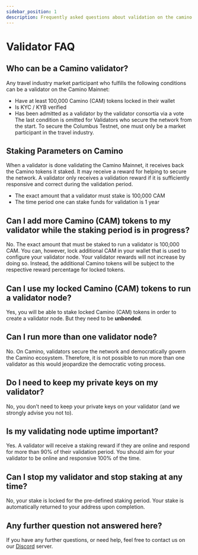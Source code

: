 ```yaml
---
sidebar_position: 1
description: Frequently asked questions about validation on the camino and columbus networks.
---
```


# Validator FAQ

## Who can be a Camino validator?

Any travel industry market participant who fulfills the following conditions can be a validator on the Camino Mainnet:

- Have at least 100,000 Camino (CAM) tokens locked in their wallet
- Is KYC / KYB verified
- Has been admitted as a validator by the validator consortia via a vote
  The last condition is omitted for Validators who secure the network from the start. To secure the Columbus Testnet, one must only be a market participant in the travel industry.

## Staking Parameters on Camino

When a validator is done validating the Camino Mainnet, it receives back the Camino tokens it staked. It may receive a reward for helping to secure the network. A validator only receives a validation reward if it is sufficiently responsive and correct during the validation period.

- The exact amount that a validator must stake is 100,000 CAM
- The time period one can stake funds for validation is 1 year

## Can I add more Camino (CAM) tokens to my validator while the staking period is in progress?

No. The exact amount that must be staked to run a validator is 100,000 CAM.
You can, however, lock additional CAM in your wallet that is used to configure your validator node. Your validator rewards will not increase by doing so. Instead, the additional Camino tokens will be subject to the respective reward percentage for locked tokens.

## Can I use my locked Camino (CAM) tokens to run a validator node?

Yes, you will be able to stake locked Camino (CAM) tokens in order to create a validator node. But they need to be **unbonded**.

## Can I run more than one validator node?

No. On Camino, validators secure the network and democratically govern the Camino ecosystem. Therefore, it is not possible to run more than one validator as this would jeopardize the democratic voting process.

## Do I need to keep my private keys on my validator?

No, you don’t need to keep your private keys on your validator (and we strongly advise you not to).

## Is my validating node uptime important?

Yes. A validator will receive a staking reward if they are online and respond for more than 90% of their validation period. You should aim for your validator to be online and responsive 100% of the time.

## Can I stop my validator and stop staking at any time?

No, your stake is locked for the pre-defined staking period. Your stake is automatically returned to your address upon completion.

## Any further question not answered here?

If you have any further questions, or need help, feel free to contact us on our [Discord](https://discord.gg/camino) server.
